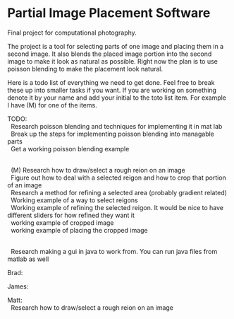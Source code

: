 # Partial Image Placement Software
Final project for computational photography.

The project is a tool for selecting parts of one image and placing them in a second image. It also blends the placed image portion into the second image to make it look as natural as possible. Right now the plan is to use poisson blending to make the placement look natural.

Here is a todo list of everything we need to get done. Feel free to break these up into smaller tasks if you want. If you are working on something denote it by your name and add your initial to the toto list item. For example I have (M) for one of the items.

TODO:
<br/>&nbsp;&nbsp;Research poisson blending and techniques for implementing it in mat lab
<br/>&nbsp;&nbsp;Break up the steps for implementing poisson blending into managable parts
<br/>&nbsp;&nbsp;Get a working poisson blending example
  
<br/>&nbsp;&nbsp;(M) Research how to draw/select a rough reion on an image
<br/>&nbsp;&nbsp;Figure out how to deal with a selected reigon and how to crop that portion of an image
<br/>&nbsp;&nbsp;Research a method for refining a selected area (probably gradient related)
<br/>&nbsp;&nbsp;Working example of a way to select reigons
<br/>&nbsp;&nbsp;Working example of refining the selected reigon. It would be nice to have different sliders for how refined they want it
<br/>&nbsp;&nbsp;working example of cropped image
<br/>&nbsp;&nbsp;working example of placing the cropped image
  
<br/>&nbsp;&nbsp;Research making a gui in java to work from. You can run java files from matlab as well

Brad:

James:

Matt:
<br/>&nbsp;&nbsp;Research how to draw/select a rough reion on an image
